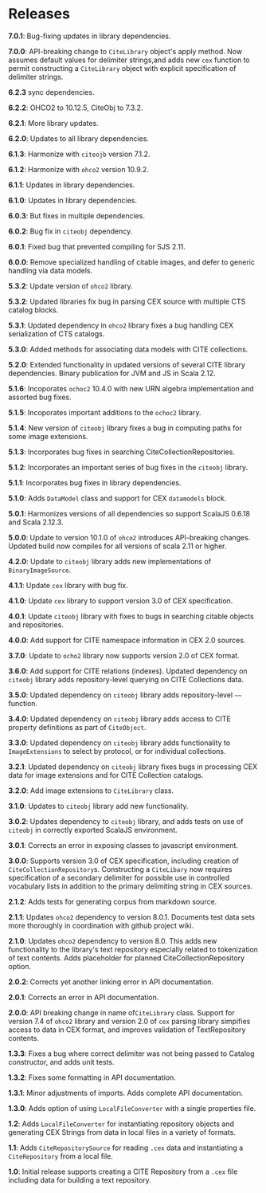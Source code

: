 # Releases

**7.0.1**: Bug-fixing updates in library dependencies.


**7.0.0**: API-breaking change to `CiteLibrary` object's apply method.  Now assumes default values for delimiter strings,and adds new `cex` function to permit constructing a `CiteLibrary` object with explicit specification of delimiter strings.


**6.2.3**  sync dependencies.


**6.2.2**: OHCO2 to 10.12.5, CiteObj to 7.3.2.

**6.2.1**: More library updates.

**6.2.0**:  Updates to all library dependencies.

**6.1.3**:  Harmonize with `citeojb` version 7.1.2.

**6.1.2**:  Harmonize with `ohco2` version 10.9.2.

**6.1.1**:  Updates in library dependencies.

**6.1.0**:  Updates in library dependencies.

**6.0.3**: But fixes in multiple dependencies.

**6.0.2**:  Bug fix in `citeobj` dependency.

**6.0.1**: Fixed bug that prevented compiling for SJS 2.11.

**6.0.0**: Remove specialized handling of citable images, and defer to generic handling via data models.

**5.3.2**: Update version of `ohco2` library.


**5.3.2**: Updated libraries fix bug in parsing CEX source with multiple CTS catalog blocks.


**5.3.1**: Updated dependency in `ohco2` library fixes a bug handling CEX serialization of CTS catalogs.

**5.3.0**: Added methods for associating data models with CITE collections.

**5.2.0**: Extended functionality in updated versions of several CITE library dependencies.  Binary publication for JVM and JS in Scala 2.12.


**5.1.6**: Incoporates `ochoc2` 10.4.0 with new URN algebra implementation and assorted bug fixes.

**5.1.5**: Incoporates important additions to the `ochoc2` library.

**5.1.4**: New version of `citeobj` library fixes a bug in computing paths for some image extensions.


**5.1.3**: Incorporates bug fixes in searching CiteCollectionRepositories.


**5.1.2**: Incorporates an important series of bug fixes in the `citeobj` library.

**5.1.1**:  Incorporates bug fixes in library dependencies.

**5.1.0**:  Adds `DataModel` class and support for CEX `datamodels` block.

**5.0.1**: Harmonizes versions of all dependencies so support ScalaJS 0.6.18 and Scala 2.12.3.

**5.0.0**: Update to version 10.1.0  of `ohco2` introduces API-breaking changes.  Updated build now compiles for all versions of scala 2.11 or higher.

**4.2.0**: Update to `citeobj` library adds new implementations of `BinaryImageSource`.

**4.1.1**: Update `cex` library with bug fix.

**4.1.0**: Update `cex` library to support version 3.0 of CEX specification.

**4.0.1**: Update `citeobj` library with fixes to bugs in searching citable objects and repositories.

**4.0.0**: Add support for CITE namespace information in CEX 2.0 sources.

**3.7.0**:  Update to `ocho2` library now supports version 2.0 of CEX format.

**3.6.0**: Add support for CITE relations (indexes).  Updated dependency on `citeobj` library adds repository-level
querying on CITE Collections data.

**3.5.0**: Updated dependency on `citeobj` library adds repository-level `~~` function.

**3.4.0**: Updated dependency on `citeobj` library adds access to CITE property definitions as part of `CiteObject`.

**3.3.0**: Updated dependency on `citeobj` library adds functionality to `ImageExtensions` to select by protocol, or for individual collections.

**3.2.1**: Updated dependency on `citeobj` library fixes bugs in processing CEX data for image extensions and for CITE Collection catalogs.

**3.2.0**:  Add image extensions to `CiteLibrary` class.

**3.1.0**: Updates to `citeobj` library add new functionality.

**3.0.2**:  Updates dependency to `citeobj` library, and adds tests on use of `citeobj` in correctly exported ScalaJS environment.

**3.0.1**:  Corrects an error in exposing classes to javascript environment.

**3.0.0**: Supports version 3.0 of CEX specification, including creation of `CiteCollectionRepository`s.  Constructing a `CiteLibary` now requires specification of a secondary delimiter for possible use in controlled vocabulary lists in addition to the primary delimiting string in CEX sources.

**2.1.2**:  Adds tests for generating corpus from markdown source.

**2.1.1**: Updates `ohco2` dependency to version 8.0.1.  Documents test data sets more thoroughly in coordination with github project wiki.

**2.1.0**: Updates `ohco2` dependency to version 8.0.  This adds new functionality to the library's text repository especially related to tokenization of text contents.  Adds placeholder for planned CiteCollectionRepository option.

**2.0.2**: Corrects yet another linking error in API documentation.

**2.0.1**: Corrects an error in API documentation.

**2.0.0**:  API breaking change in name of`CiteLibrary` class.  Support for version 7.4 of `ohco2` library and version 2.0 of `cex` parsing library simpifies access to data in CEX format, and improves validation of TextRepository contents.


**1.3.3**: Fixes a bug where correct delimiter was not being passed to Catalog constructor, and adds unit tests.

**1.3.2**: Fixes some formatting in API documentation.

**1.3.1**: Minor adjustments of imports.  Adds complete API documentation.

**1.3.0**:  Adds option of using `LocalFileConverter` with a single properties file.

**1.2**:  Adds `LocalFileConverter` for instantiating repository objects and generating CEX Strings from data in local files in a variety of formats.

**1.1**: Adds `CiteRepositorySource` for reading `.cex` data and instantiating a `CiteRepository` from a local file.


**1.0**: Initial release supports creating a CITE Repository from a `.cex` file including data for building a text repository.
